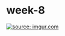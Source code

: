 # week-8
<a href="https://imgur.com/T0XLgNu"><img src="https://i.imgur.com/T0XLgNu.gif" title="source: imgur.com" /></a>
